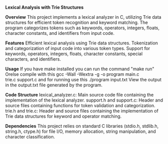 **Lexical Analysis with Trie Structures**

**Overview**
This project implements a lexical analyzer in C, utilizing Trie data structures for efficient token recognition and keyword matching. The program categorizes tokens such as keywords, operators, integers, floats, character constants, and identifiers from input code.

**Features**
Efficient lexical analysis using Trie data structures.
Tokenization and categorization of input code into various token types.
Support for keywords, operators, integers, floats, character constants, special characters, and identifiers.

**Usage**
If you have make installed you can run the command "make run"
Orelse compile with this gcc -Wall -Wextra -g -o program main.c trie.c support.c
and for running use this ./program input.txt
View the output in the output.txt file generated by the program.


**Code Structure**
lexical_analyzer.c: Main source code file containing the implementation of the lexical analyzer.
support.h and support.c: Header and source files containing functions for token validation and categorization.
trie.h and trie.c: Header and source files containing the implementation of Trie data structures for keyword and operator matching.

**Dependencies**
This project relies on standard C libraries (stdio.h, stdlib.h, string.h, ctype.h) for file I/O, memory allocation, string manipulation, and character classification.

